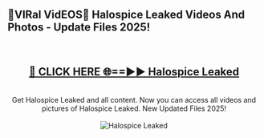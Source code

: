 <h2>🔴VIRal VidEOS🔴 Halospice Leaked Videos And Photos - Update Files 2025!</h2>
<br>
<div align="center">
<h2><a href="https://virallinks.top/odZfE0" rel="nofollow">🔴 CLICK HERE 🌐==►► Halospice Leaked</a></h2>
<br>
Get Halospice Leaked and all content. Now you can access all videos and pictures of Halospice Leaked. New Updated Files 2025!
<br>
<br>
<a href="https://virallinks.top/odZfE0" rel="nofollow" data-target="animated-image.originalLink"><img src="https://i.imgur.com/dJHk4Zq.gif)" alt="Halospice Leaked" style="max-width: 100%; display: inline-block;" data-target="animated-image.originalImage"></a>
</div>
<br>
